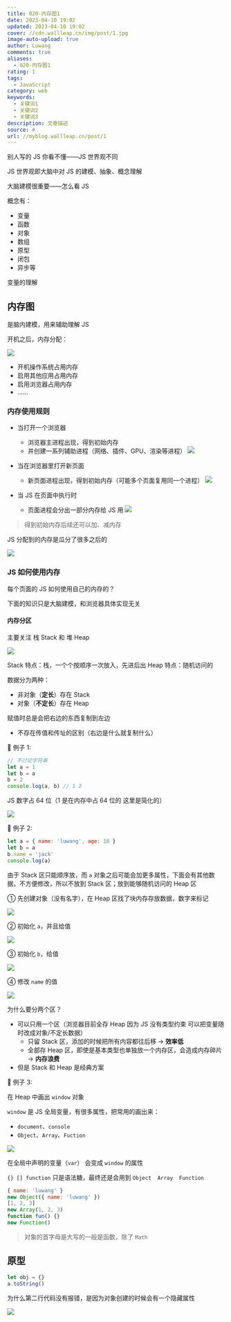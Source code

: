 ```yaml
---
title: 020-内存图1
date: 2023-04-10 19:02
updated: 2023-04-10 19:02
cover: //cdn.wallleap.cn/img/post/1.jpg
image-auto-upload: true
author: Luwang
comments: true
aliases:
  - 020-内存图1
rating: 1
tags:
  - JavaScript
category: web
keywords:
  - 关键词1
  - 关键词2
  - 关键词3
description: 文章描述
source: #
url: //myblog.wallleap.cn/post/1
---
```


别人写的 JS 你看不懂——JS 世界观不同

JS 世界观即大脑中对 JS 的建模、抽象、概念理解

大脑建模很重要——怎么看 JS

概念有：
- 变量
- 函数
- 对象
- 数组
- 原型
- 闭包
- 异步等

变量的理解

## 内存图

是脑内建模，用来辅助理解 JS

开机之后，内存分配：

![](https://cdn.wallleap.cn/img/pic/illustration/202304122145393.png)

- 开机操作系统占用内存
- 启用其他应用占用内存
- 启用浏览器占用内存
- ……

### 内存使用规则

- 当打开一个浏览器
	- 浏览器主进程出现，得到初始内存
	- 并创建一系列辅助进程（网络、插件、GPU、渲染等进程）
![](https://cdn.wallleap.cn/img/pic/illustration/202304122151094.png)

- 当在浏览器里打开新页面
	- 新页面进程出现，得到初始内存（可能多个页面复用同一个进程）
![](https://cdn.wallleap.cn/img/pic/illustration/202304122155221.png)

- 当 JS 在页面中执行时
	- 页面进程会分出一部分内存给 JS 用
![](https://cdn.wallleap.cn/img/pic/illustration/202304122159929.png)

> 得到初始内存后续还可以加、减内存

JS 分配到的内存是瓜分了很多之后的

![](https://cdn.wallleap.cn/img/pic/illustration/202304122200510.png)

### JS 如何使用内存

每个页面的 JS 如何使用自己的内存的？

下面的知识只是大脑建模，和浏览器具体实现无关

#### 内存分区

主要关注 栈 Stack 和 堆 Heap

![](https://cdn.wallleap.cn/img/pic/illustration/202304122216599.png)

Stack 特点：栈，一个个按顺序一次放入，先进后出
Heap 特点：随机访问的

数据分为两种：
- 非对象（**定长**）存在 Stack
- 对象（**不定长**）存在 Heap

赋值时总是会把右边的东西复制到左边
- 不存在传值和传址的区别（右边是什么就复制什么）

🌰 例子 1:

```js
// 不讨论字符串
let a = 1
let b = a
b = 2
console.log(a, b) // 1 2
```

JS 数字占 64 位（1 是在内存中占 64 位的 这里是简化的）

![](https://cdn.wallleap.cn/img/pic/illustration/202304122225344.png)

🌰 例子 2:

```js
let a = { name: 'luwang', age: 18 }
let b = a
b.name = 'jack'
console.log(a)
```

由于 Stack 区只能顺序放，而 `a` 对象之后可能会加更多属性，下面会有其他数据，不方便修改，所以不放到 Stack 区；放到能够随机访问的 Heap 区

➀ 先创建对象（没有名字），在 Heap 区找了块内存存放数据，数字来标记

![](https://cdn.wallleap.cn/img/pic/illustration/202304122232833.png)

➁ 初始化 `a`，并且给值

![](https://cdn.wallleap.cn/img/pic/illustration/202304122241532.png)

➂ 初始化 `b`，给值

![](https://cdn.wallleap.cn/img/pic/illustration/202304122242865.png)

➃ 修改 `name` 的值

![](https://cdn.wallleap.cn/img/pic/illustration/202304122244538.png)

为什么要分两个区？
- 可以只用一个区（浏览器目前全存 Heap 因为 JS 没有类型约束 可以把变量随时改成对象/不定长数据）
	- 只留 Stack 区，添加的时候把所有内容都往后移 → **效率低**
	 - 全部存 Heap 区，即使是基本类型也单独放一个内存区，会造成内存碎片 → **内存浪费**
- 但是 Stack 和 Heap 是经典方案

🌰 例子 3:

在 Heap 中画出 `window` 对象

`window` 是 JS 全局变量，有很多属性，把常用的画出来：
- `document`、`console`
- `Object`、`Array`、`Fuction`

![](https://cdn.wallleap.cn/img/pic/illustration/202304122319300.png)

在全局中声明的变量（`var`） 会变成 `window` 的属性

`{} [] function` 只是语法糖，最终还是会用到 `Object  Array  Function`

```js
{ name: 'luwang' }
new Object({ name: 'luwang' })
[1, 2, 3]
new Array(1, 2, 3)
function fun() {}
new Function()
```

> 对象的首字母是大写的一般是函数，除了 `Math`

## 原型

```js
let obj = {}
a.toString()
```

为什么第二行代码没有报错，是因为对象创建的时候会有一个隐藏属性

![](https://cdn.wallleap.cn/img/pic/illustration/202304122337756.png)

